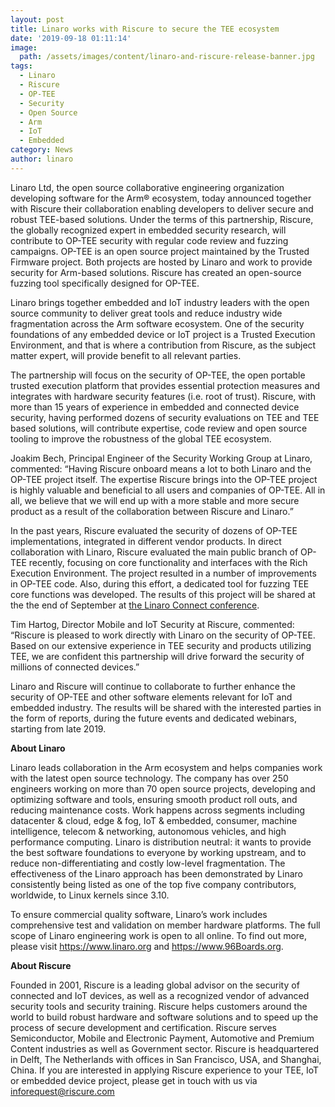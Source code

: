 ```yaml
---
layout: post
title: Linaro works with Riscure to secure the TEE ecosystem
date: '2019-09-18 01:11:14'
image:
  path: /assets/images/content/linaro-and-riscure-release-banner.jpg
tags:
  - Linaro
  - Riscure
  - OP-TEE
  - Security
  - Open Source
  - Arm
  - IoT
  - Embedded
category: News
author: linaro
---
```

Linaro Ltd, the open source collaborative engineering organization developing software for the Arm® ecosystem, today announced together with Riscure their collaboration enabling developers to deliver secure and robust TEE-based solutions. Under the terms of this partnership, Riscure, the globally recognized expert in embedded security research, will contribute to OP-TEE security with regular code review and fuzzing campaigns. OP-TEE is an open source project maintained by the Trusted Firmware project. Both projects are hosted by Linaro and work to provide security for Arm-based solutions. Riscure has created an open-source fuzzing tool specifically designed for OP-TEE. 

Linaro brings together embedded and IoT industry leaders with the open source community to deliver great tools and reduce industry wide fragmentation across the Arm software ecosystem. One of the security foundations of any embedded device or IoT project is a Trusted Execution Environment, and that is where a contribution from Riscure, as the subject matter expert, will provide benefit to all relevant parties. 

The partnership will focus on the security of OP-TEE, the open portable trusted execution platform that provides essential protection measures and integrates with hardware security features (i.e. root of trust). Riscure, with more than 15 years of experience in embedded and connected device security, having performed dozens of security evaluations on TEE and TEE based solutions, will contribute expertise, code review and open source tooling to improve the robustness of the global TEE ecosystem. 

Joakim Bech, Principal Engineer of the Security Working Group at Linaro, commented: “Having Riscure onboard means a lot to both Linaro and the OP-TEE project itself. The expertise Riscure brings into the OP-TEE project is highly valuable and beneficial to all users and companies of OP-TEE. All in all, we believe that we will end up with a more stable and more secure product as a result of the collaboration between Riscure and Linaro.”

In the past years, Riscure evaluated the security of dozens of OP-TEE implementations, integrated in different vendor products. In direct collaboration with Linaro, Riscure evaluated the main public branch of OP-TEE recently, focusing on core functionality and interfaces with the Rich Execution Environment. The project resulted in a number of improvements in OP-TEE code. Also, during this effort, a dedicated tool for fuzzing TEE core functions was developed. The results of this project will be shared at the the end of September at [the Linaro Connect conference](https://connect.linaro.org/). 

Tim Hartog, Director Mobile and IoT Security at Riscure, commented: “Riscure is pleased to work directly with Linaro on the security of OP-TEE. Based on our extensive experience in TEE security and products utilizing TEE, we are confident this partnership will drive forward the security of millions of connected devices.”

Linaro and Riscure will continue to collaborate to further enhance the security of OP-TEE and other software elements relevant for IoT and embedded industry. The results will be shared with the interested parties in the form of reports, during the future events and dedicated webinars, starting from late 2019. 

**About Linaro**

Linaro leads collaboration in the Arm ecosystem and helps companies work with the latest open source technology. The company has over 250 engineers working on more than 70 open source projects, developing and optimizing software and tools, ensuring smooth product roll outs, and reducing maintenance costs. Work happens across segments including datacenter & cloud, edge & fog, IoT & embedded, consumer, machine intelligence, telecom & networking, autonomous vehicles, and high performance computing. Linaro is distribution neutral: it wants to provide the best software foundations to everyone by working upstream, and to reduce non-differentiating and costly low-level fragmentation. The effectiveness of the Linaro approach has been demonstrated by Linaro consistently being listed as one of the top five company contributors, worldwide, to Linux kernels since 3.10.

To ensure commercial quality software, Linaro’s work includes comprehensive test and validation on member hardware platforms. The full scope of Linaro engineering work is open to all online. To find out more, please visit <https://www.linaro.org> and <https://www.96Boards.org>.

**About Riscure**

Founded in 2001, Riscure is a leading global advisor on the security of connected and IoT devices, as well as a recognized vendor of advanced security tools and security training. Riscure helps customers around the world to build robust hardware and software solutions and to speed up the process of secure development and certification. Riscure serves Semiconductor, Mobile and Electronic Payment, Automotive and Premium Content industries as well as Government sector. Riscure is headquartered in Delft, The Netherlands with offices in San Francisco, USA, and Shanghai, China. If you are interested in applying Riscure experience to your TEE, IoT or embedded device project, please get in touch with us via inforequest@riscure.com
